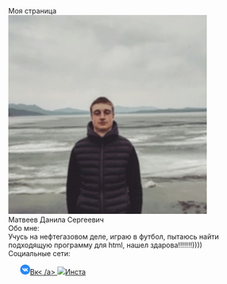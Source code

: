 <!DOCTYPE html>
<html lang="ru">
<head>
    <meta charset="UTF-8">
    <meta http-equiv="X-UA-совместимый" content="IE=edge">
    <meta name="viewport" content= "width=device-width, initial-scale=1.0">
    <title>Страничка</title>
    <base target="_blank">
</head>
<body background="#080808">
    <div class="контейнер" >    
        <div class="wrapper" >
            <div class="header" >
                <span class="title">Моя страница</span>
            </div>
            <div class="photo">
                <img src="./img/1.jpg" class="photo__me" width="400px">
            </div>
            <div class="name">
                <span class="name__text">Матвеев Данила Сергеевич</span>
            </div>
            <div class="about_me">
                <span class="about_me_again">Обо мне:</span>
                <div class="text">
 Учусь на нефтегазовом деле, играю в футбол, пытаюсь найти подходящую программу для html, 
 нашел здарова!!!!!!!))))
                </div>
            </div>
            <div class="social">
                <span class="social_network">Социальные сети:</span>
                <ul>
                    <a href="https://vk.com/idroom8929"><img src="./img/VK.png" class="network" width="20px">Вк< /a>
                    <a href="https://www.instagram.com/_m_dandy_s_/"><img src=". / img/Instagram.png" class="network" width="20px">Инста</a>
                </ul>
            </div>
        </div> 
    </div>   
</body>
</html
